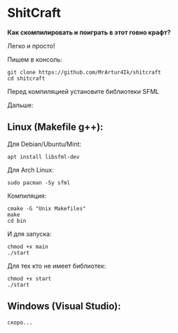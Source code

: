 # ShitCraft

**Как скомпилировать и поиграть в этот говно крафт?**

Легко и просто!

Пишем в консоль:

    git clone https://github.com/MrArtur4Ik/shitcraft
    cd shitcraft
Перед компиляцией установите библиотеки SFML

Дальше:

## Linux (Makefile g++):

Для Debian/Ubuntu/Mint:

    apt install libsfml-dev
Для Arch Linux:

    sudo pacman -Sy sfml

Компиляция:

    cmake -G "Unix Makefiles"
    make
    cd bin

И для запуска:

    chmod +x main
    ./start

Для тех кто не имеет библиотек:

    chmod +x start
    ./start

## Windows (Visual Studio):

    скоро...

